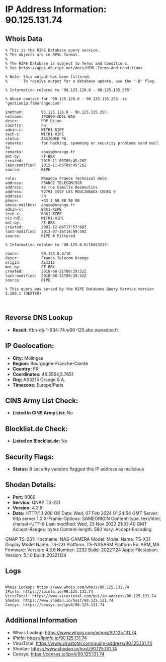# IP Address Information: 90.125.131.74

## Whois Data
```
% This is the RIPE Database query service.
% The objects are in RPSL format.
%
% The RIPE Database is subject to Terms and Conditions.
% See https://apps.db.ripe.net/docs/HTML-Terms-And-Conditions

% Note: this output has been filtered.
%       To receive output for a database update, use the "-B" flag.

% Information related to '90.125.128.0 - 90.125.135.255'

% Abuse contact for '90.125.128.0 - 90.125.135.255' is 'gestionip.ft@orange.com'

inetnum:        90.125.128.0 - 90.125.135.255
netname:        IP2000-ADSL-BAS
descr:          POP Dijon
country:        FR
admin-c:        WITR1-RIPE
tech-c:         WITR1-RIPE
status:         ASSIGNED PA
remarks:        for hacking, spamming or security problems send mail to
remarks:        abuse@orange.fr
mnt-by:         FT-BRX
created:        2015-11-05T09:45:26Z
last-modified:  2015-11-05T09:45:26Z
source:         RIPE

role:           Wanadoo France Technical Role
address:        FRANCE TELECOM/SCR
address:        48 rue Camille Desmoulins
address:        92791 ISSY LES MOULINEAUX CEDEX 9
address:        FR
phone:          +33 1 58 88 50 00
abuse-mailbox:  abuse@orange.fr
admin-c:        BRX1-RIPE
tech-c:         BRX1-RIPE
nic-hdl:        WITR1-RIPE
mnt-by:         FT-BRX
created:        2001-12-04T17:57:08Z
last-modified:  2013-07-16T14:09:50Z
source:         RIPE # Filtered

% Information related to '90.125.0.0/16AS3215'

route:          90.125.0.0/16
descr:          France Telecom Orange
origin:         AS3215
mnt-by:         FT-BRX
created:        2018-08-21T09:29:52Z
last-modified:  2018-08-21T09:29:52Z
source:         RIPE

% This query was served by the RIPE Database Query Service version 1.109.1 (DEXTER)



```
## Reverse DNS Lookup
- **Result:** lfbn-dij-1-934-74.w90-125.abo.wanadoo.fr.

## IP Geolocation:
- **City:** Molinges
- **Region:** Bourgogne-Franche-Comté
- **Country:** FR
- **Coordinates:** 46.3554,5.7651
- **Org:** AS3215 Orange S.A.
- **Timezone:** Europe/Paris

## CINS Army List Check:
- **Listed in CINS Army List:** 
No

## Blocklist.de Check:
- **Listed on Blocklist.de:** 
No

## Security Flags:
- **Status:** 8 security vendors flagged this IP address as malicious

## Shodan Details:
- **Port:** 8080
- **Service:** QNAP TS-231
- **Version:** 4.3.6
- **Data:** HTTP/1.1 200 OK
Date: Wed, 07 Feb 2024 01:24:54 GMT
Server: http server 1.0
X-Frame-Options: SAMEORIGIN
Content-type: text/html; charset=UTF-8
Last-modified: Wed, 23 Nov 2022 21:33:40 GMT
Accept-Ranges: bytes
Content-length: 580
Vary: Accept-Encoding


QNAP TS-231:
  Hostname: NAS-CAMERA
  Model:
    Model Name: TS-X31
    Display Model Name: TS-231
    Platform: TS-NASARM
    Platform Ex: ARM_MS
  Firmware:
    Version: 4.3.6
    Number: 2232
    Build: 20221124
  Apps:
    Filestation:
      Version: 5.1.0
      Build: 20221124


## Logs
```

Whois Lookup: https://www.whois.com/whois/90.125.131.74
IPinfo: https://ipinfo.io/90.125.131.74
VirusTotal: https://www.virustotal.com/gui/ip-address/90.125.131.74
Shodan: https://www.shodan.io/host/90.125.131.74
Censys: https://censys.io/ipv4/90.125.131.74

```
## Additional Information
- Whois Lookup: https://www.whois.com/whois/90.125.131.74
- IPinfo: https://ipinfo.io/90.125.131.74
- VirusTotal: https://www.virustotal.com/gui/ip-address/90.125.131.74
- Shodan: https://www.shodan.io/host/90.125.131.74
- Censys: https://censys.io/ipv4/90.125.131.74

